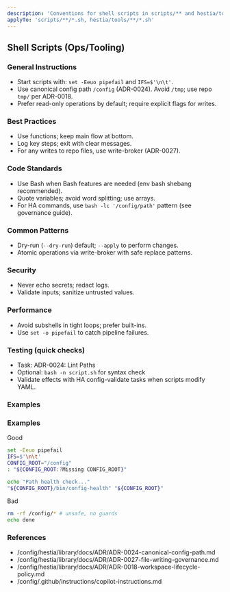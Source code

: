 ```yaml
---
description: 'Conventions for shell scripts in scripts/** and hestia/tools/**'
applyTo: 'scripts/**/*.sh, hestia/tools/**/*.sh'
---
```


## Shell Scripts (Ops/Tooling)

### General Instructions
- Start scripts with: `set -Eeuo pipefail` and `IFS=$'\n\t'`.
- Use canonical config path `/config` (ADR-0024). Avoid `/tmp`; use repo `tmp/` per ADR-0018.
- Prefer read-only operations by default; require explicit flags for writes.

### Best Practices
- Use functions; keep main flow at bottom.
- Log key steps; exit with clear messages.
- For any writes to repo files, use write-broker (ADR-0027).

### Code Standards
- Use Bash when Bash features are needed (env bash shebang recommended).
- Quote variables; avoid word splitting; use arrays.
- For HA commands, use `bash -lc '/config/path'` pattern (see governance guide).

### Common Patterns
- Dry-run (`--dry-run`) default; `--apply` to perform changes.
- Atomic operations via write-broker with safe replace patterns.

### Security
- Never echo secrets; redact logs.
- Validate inputs; sanitize untrusted values.

### Performance
- Avoid subshells in tight loops; prefer built-ins.
- Use `set -o pipefail` to catch pipeline failures.

### Testing (quick checks)
- Task: ADR-0024: Lint Paths
- Optional: `bash -n script.sh` for syntax check
- Validate effects with HA config-validate tasks when scripts modify YAML.

### Examples

### Examples
Good
```bash
set -Eeuo pipefail
IFS=$'\n\t'
CONFIG_ROOT="/config"
: "${CONFIG_ROOT:?Missing CONFIG_ROOT}"

echo "Path health check..."
"${CONFIG_ROOT}/bin/config-health" "${CONFIG_ROOT}"
```

Bad
```bash
rm -rf /config/* # unsafe, no guards
echo done
```

### References
- /config/hestia/library/docs/ADR/ADR-0024-canonical-config-path.md
- /config/hestia/library/docs/ADR/ADR-0027-file-writing-governance.md
- /config/hestia/library/docs/ADR/ADR-0018-workspace-lifecycle-policy.md
- /config/.github/instructions/copilot-instructions.md
